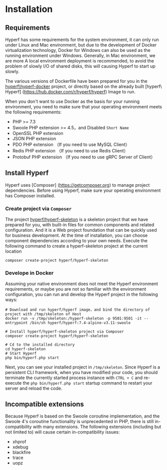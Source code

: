 # Installation

## Requirements

Hyperf has some requirements for the system environment, it can only run under Linux and Mac environment, but due to the development of Docker virtualization technology, Docker for Windows can also be used as the running environment under Windows. Generally, in Mac environment, we are more A local environment deployment is recommended, to avoid the problem of slowly I/O  of shared disks, this will causing Hyperf to start up slowly. 

The various versions of Dockerfile have been prepared for you in the [hyperf\hyperf-docker](https://github.com/hyperf/hyperf-docker) project, or directly based on the already built [hyperf\ Hyperf] (https://hub.docker.com/r/hyperf/hyperf) Image to run.

When you don't want to use Docker as the basis for your running environment, you need to make sure that your operating environment meets the following requirements:  

 - PHP >= 7.3
 - Swoole PHP extension >= 4.5，and Disabled `Short Name`
 - OpenSSL PHP extension
 - JSON PHP extension
 - PDO PHP extension （If you need to use MySQL Client）
 - Redis PHP extension （If you need to use Redis Client）
 - Protobuf PHP extension （If you need to use gRPC Server of Client）


## Install Hyperf

Hyperf uses [Composer] (https://getcomposer.org) to manage project dependencies. Before using Hyperf, make sure your operating environment has Composer installed.

### Create project via `Composer`

The project [hyperf/hyperf-skeleton](https://github.com/hyperf/hyperf-skeleton) is a skeleton project that we have prepared for you, with built-in files for common components and related configuration. And it is a Web project foundation that can be quickly used for business development. At the time of installation, you can choose component dependencies according to your own needs.
Execute the following command to create a hyperf-skeleton project at the current location

```
composer create-project hyperf/hyperf-skeleton 
```

### Develope in Docker

Assuming your native environment does not meet the Hyperf environment requirements, or maybe you are not so familiar with the environment configuration, you can run and develop the Hyperf project in the following ways:

```
# Download and run hyperf/hyperf image，and bind the directory of project with /tmp/skeleton of Host
docker run -v /tmp/skeleton:/hyperf-skeleton -p 9501:9501 -it --entrypoint /bin/sh hyperf/hyperf:7.4-alpine-v3.11-swoole

# Install hyperf/hyperf-skeleton project via Composer
composer create-project hyperf/hyperf-skeleton

# Cd to the installed directory
cd hyperf-skeleton
# Start Hyperf
php bin/hyperf.php start
```

Next, you can see your installed project in `/tmp/skeleton`. Since Hyperf is a persistent CLI framework, when you have modified your code, you should terminate the currently started process instance with `CTRL + C` and re-execute the `php bin/hyperf.php start` startup command to restart your server and reload the code.

## Incompatible extensions

Because Hyperf is based on the Swoole coroutine implementation, and the Swoole 4's coroutine functionality is unprecedented in PHP, there is still in-compatibility with many extensions.
The following extensions (including but not limited to) will cause certain in-compatibility issues:

- xhprof
- xdebug
- blackfire
- trace
- uopz
